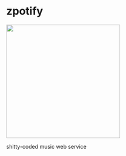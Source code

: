 # zpotify
<img src="https://raw.githubusercontent.com/thesseyren/zpotify/master/zpotifyson.png" width="300px">

shitty-coded music web service
